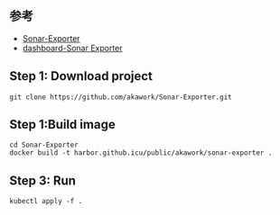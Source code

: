 ## 参考
- [Sonar-Exporter][1]
- [dashboard-Sonar Exporter][2]


## Step 1: Download project
```
git clone https://github.com/akawork/Sonar-Exporter.git
```

## Step 1:Build image
```
cd Sonar-Exporter
docker build -t harbor.github.icu/public/akawork/sonar-exporter .
```

## Step 3: Run
```
kubectl apply -f .
```


[1]: https://github.com/akawork/Sonar-Exporter
[2]: https://grafana.com/grafana/dashboards/10763-sonar-exporter/
